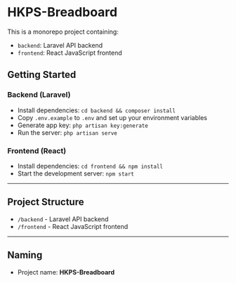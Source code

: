 # HKPS-Breadboard

This is a monorepo project containing:
- `backend`: Laravel API backend
- `frontend`: React JavaScript frontend

## Getting Started

### Backend (Laravel)
- Install dependencies: `cd backend && composer install`
- Copy `.env.example` to `.env` and set up your environment variables
- Generate app key: `php artisan key:generate`
- Run the server: `php artisan serve`

### Frontend (React)
- Install dependencies: `cd frontend && npm install`
- Start the development server: `npm start`

---

## Project Structure
- `/backend` - Laravel API backend
- `/frontend` - React JavaScript frontend

---

## Naming
- Project name: **HKPS-Breadboard**
